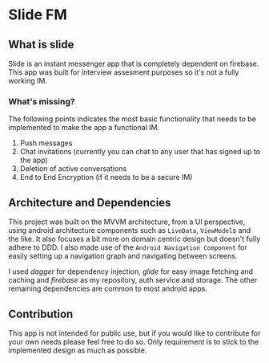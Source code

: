 # Slide FM

## What is slide

Slide is an instant messenger app that is completely dependent on firebase. This app was built for interview assesment purposes so it's not a fully working IM.

### What's missing?
The following points indicates the most basic functionality that needs to be implemented to make the app a functional IM.

1. Push messages
2. Chat invitations (currently you can chat to any user that has signed up to the app)
3. Deletion of active conversations
4. End to End Encryption (if it needs to be a secure IM)

## Architecture and Dependencies
This project was built on the MVVM architecture, from a UI perspective, using android architecture components such as `LiveData`, `ViewModel`s and the like. It also focuses a bit more on domain centric design but doesn't fully adhere to DDD. I also made use of the `Android Navigation Component` for easily setting up a navigation graph and navigating between screens.

I used *dagger* for dependency injection, *glide* for easy image fetching and caching and *firebase* as my repository, auth service and storage. The other remaining dependencies are common to most android apps.

## Contribution
This app is not intended for public use, but if you would like to contribute for your own needs please feel free to do so. Only requirement is to stick to the implemented design as much as possible.
